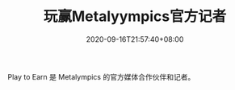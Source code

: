 ﻿---
title: "玩赢Metalyympics官方记者"
date: 2020-09-16T21:57:40+08:00
lastmod: 2020-09-16T16:45:40+08:00
draft: false
authors: ["Helena"]
description: "Play to Earn 是 Metalympics 的官方媒体合作伙伴和记者。"
featuredImage: "play-to-earn-official-reporter-of-metalympics.png"
tags: ["Virtual World","虚拟世界","Play to Earn"]
categories: ["news"]
news: ["虚拟世界"]
weight: 
lightgallery: true
pinned: false
recommend: false
recommend1: false
---

Play to Earn 是 Metalympics 的官方媒体合作伙伴和记者。

<!--more-->

